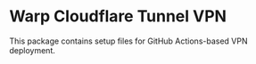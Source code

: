 # Warp Cloudflare Tunnel VPN

This package contains setup files for GitHub Actions-based VPN deployment.